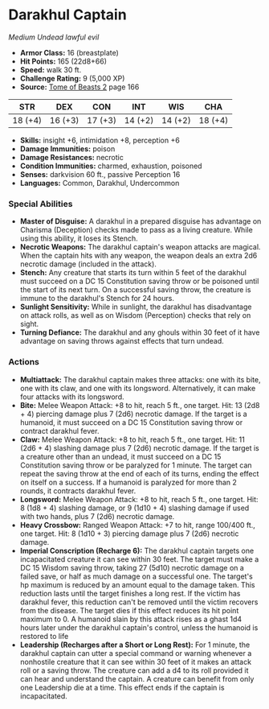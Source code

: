 # Darakhul Captain

*Medium* *Undead* *lawful evil*

- **Armor Class:** 16 (breastplate)
- **Hit Points:** 165 (22d8+66)
- **Speed:** walk 30 ft.
- **Challenge Rating:** 9 (5,000 XP)
- **Source:** [Tome of Beasts 2](https://koboldpress.com/kpstore/product/tome-of-beasts-2-for-5th-edition) page 166

| STR | DEX | CON | INT | WIS | CHA |
| --- | --- | --- | --- | --- | --- |
| 18 (+4) | 16 (+3) | 17 (+3) | 14 (+2) | 14 (+2) | 18 (+4) |

- **Skills:** insight +6, intimidation +8, perception +6
- **Damage Immunities:** poison
- **Damage Resistances:** necrotic
- **Condition Immunities:** charmed, exhaustion, poisoned
- **Senses:** darkvision 60 ft., passive Perception 16
- **Languages:** Common, Darakhul, Undercommon

### Special Abilities

- **Master of Disguise:** A darakhul in a prepared disguise has advantage on Charisma (Deception) checks made to pass as a living creature. While using this ability, it loses its Stench.
- **Necrotic Weapons:** The darakhul captain's weapon attacks are magical. When the captain hits with any weapon, the weapon deals an extra 2d6 necrotic damage (included in the attack).
- **Stench:** Any creature that starts its turn within 5 feet of the darakhul must succeed on a DC 15 Constitution saving throw or be poisoned until the start of its next turn. On a successful saving throw, the creature is immune to the darakhul's Stench for 24 hours.
- **Sunlight Sensitivity:** While in sunlight, the darakhul has disadvantage on attack rolls, as well as on Wisdom (Perception) checks that rely on sight.
- **Turning Defiance:** The darakhul and any ghouls within 30 feet of it have advantage on saving throws against effects that turn undead.

### Actions

- **Multiattack:** The darakhul captain makes three attacks: one with its bite, one with its claw, and one with its longsword. Alternatively, it can make four attacks with its longsword.
- **Bite:** Melee Weapon Attack: +8 to hit, reach 5 ft., one target. Hit: 13 (2d8 + 4) piercing damage plus 7 (2d6) necrotic damage. If the target is a humanoid, it must succeed on a DC 15 Constitution saving throw or contract darakhul fever.
- **Claw:** Melee Weapon Attack: +8 to hit, reach 5 ft., one target. Hit: 11 (2d6 + 4) slashing damage plus 7 (2d6) necrotic damage. If the target is a creature other than an undead, it must succeed on a DC 15 Constitution saving throw or be paralyzed for 1 minute. The target can repeat the saving throw at the end of each of its turns, ending the effect on itself on a success. If a humanoid is paralyzed for more than 2 rounds, it contracts darakhul fever.
- **Longsword:** Melee Weapon Attack: +8 to hit, reach 5 ft., one target. Hit: 8 (1d8 + 4) slashing damage, or 9 (1d10 + 4) slashing damage if used with two hands, plus 7 (2d6) necrotic damage.
- **Heavy Crossbow:** Ranged Weapon Attack: +7 to hit, range 100/400 ft., one target. Hit: 8 (1d10 + 3) piercing damage plus 7 (2d6) necrotic damage.
- **Imperial Conscription (Recharge 6):** The darakhul captain targets one incapacitated creature it can see within 30 feet. The target must make a DC 15 Wisdom saving throw, taking 27 (5d10) necrotic damage on a failed save, or half as much damage on a successful one. The target's hp maximum is reduced by an amount equal to the damage taken. This reduction lasts until the target finishes a long rest. If the victim has darakhul fever, this reduction can't be removed until the victim recovers from the disease. The target dies if this effect reduces its hit point maximum to 0. A humanoid slain by this attack rises as a ghast 1d4 hours later under the darakhul captain's control, unless the humanoid is restored to life
- **Leadership (Recharges after a Short or Long Rest):** For 1 minute, the darakhul captain can utter a special command or warning whenever a nonhostile creature that it can see within 30 feet of it makes an attack roll or a saving throw. The creature can add a d4 to its roll provided it can hear and understand the captain. A creature can benefit from only one Leadership die at a time. This effect ends if the captain is incapacitated.



